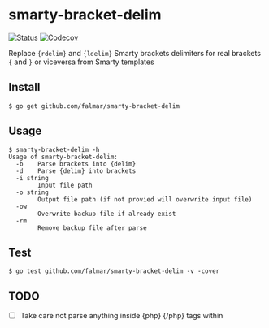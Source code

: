 # smarty-bracket-delim

[![Status](https://travis-ci.org/falmar/smarty-bracket-delim.svg?branch=master)](https://travis-ci.org/falmar/smarty-bracket-delim) [![Codecov](https://img.shields.io/codecov/c/github/falmar/smarty-bracket-delim.svg)](https://codecov.io/gh/falmar/smarty-bracket-delim)

Replace `{rdelim}` and `{ldelim}` Smarty brackets delimiters for real brackets `{` and `}` or viceversa from Smarty templates


## Install

`$ go get github.com/falmar/smarty-bracket-delim`

## Usage

```
$ smarty-bracket-delim -h
Usage of smarty-bracket-delim:
  -b	Parse brackets into {delim}
  -d	Parse {delim} into brackets
  -i string
    	Input file path
  -o string
    	Output file path (if not provied will overwrite input file)
  -ow
    	Overwrite backup file if already exist
  -rm
    	Remove backup file after parse
```

## Test

`$ go test github.com/falmar/smarty-bracket-delim -v -cover`


## TODO

- [ ] Take care not parse anything inside {php} {/php} tags within <script> tag
- [ ] Test main func
